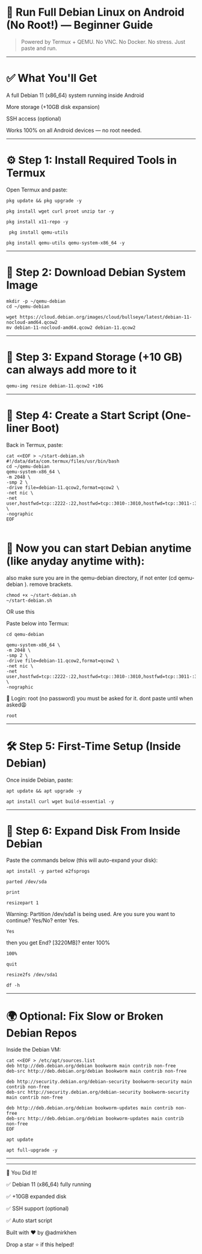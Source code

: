 # 🐧 Run Full Debian Linux on Android (No Root!) — Beginner Guide

> Powered by Termux + QEMU. No VNC. No Docker. No stress. Just paste and run.




---

# ✅ What You'll Get

A full Debian 11 (x86_64) system running inside Android

More storage (+10GB disk expansion)

SSH access (optional)


Works 100% on all Android devices — no root needed.


---

# ⚙️ Step 1: Install Required Tools in Termux

Open Termux and paste:
```
pkg update && pkg upgrade -y
```
```
pkg install wget curl proot unzip tar -y
```
```
pkg install x11-repo -y
```
```
 pkg install qemu-utils
```
```
pkg install qemu-utils qemu-system-x86_64 -y

```
---

# 📁 Step 2: Download Debian System Image
```
mkdir -p ~/qemu-debian
cd ~/qemu-debian

wget https://cloud.debian.org/images/cloud/bullseye/latest/debian-11-nocloud-amd64.qcow2
mv debian-11-nocloud-amd64.qcow2 debian-11.qcow2
```

---

# 💾 Step 3: Expand Storage (+10 GB) can always add more to it
```
qemu-img resize debian-11.qcow2 +10G

```
---

# 🧞 Step 4: Create a Start Script (One-liner Boot)

Back in Termux, paste:
```
cat <<EOF > ~/start-debian.sh
#!/data/data/com.termux/files/usr/bin/bash
cd ~/qemu-debian
qemu-system-x86_64 \
-m 2048 \
-smp 2 \
-drive file=debian-11.qcow2,format=qcow2 \
-net nic \
-net user,hostfwd=tcp::2222-:22,hostfwd=tcp::3010-:3010,hostfwd=tcp::3011-:3011 \
-nographic
EOF


```

# 🔁 Now you can start Debian anytime (like anyday anytime with):
also make sure you are in the qemu-debian directory, if not enter (cd qemu-debian ). remove brackets.

```
chmod +x ~/start-debian.sh
~/start-debian.sh
```
OR use this

Paste below into Termux:
```
cd qemu-debian
```
```
qemu-system-x86_64 \
-m 2048 \
-smp 2 \
-drive file=debian-11.qcow2,format=qcow2 \
-net nic \
-net user,hostfwd=tcp::2222-:22,hostfwd=tcp::3010-:3010,hostfwd=tcp::3011-:3011 \
-nographic
```
👤 Login: root (no password) you must be asked for it. dont paste until when asked😩

```
root
```

---

# 🛠️ Step 5: First-Time Setup (Inside Debian)

Once inside Debian, paste:
```
apt update && apt upgrade -y
```
```
apt install curl wget build-essential -y

```
---

# 🧠 Step 6: Expand Disk From Inside Debian

Paste the commands below (this will auto-expand your disk):

```
apt install -y parted e2fsprogs
```
```
parted /dev/sda
```
```
print
```
```
resizepart 1
```
Warning: Partition /dev/sda1 is being used. Are you sure you want to continue?
Yes/No? enter Yes.
```
Yes
```
then you get End? [3220MB]? enter 100%
```
100%
```

```
quit
```
```
resize2fs /dev/sda1
```
```
df -h 
```

---


# 🌍 Optional: Fix Slow or Broken Debian Repos

Inside the Debian VM:
```
cat <<EOF > /etc/apt/sources.list
deb http://deb.debian.org/debian bookworm main contrib non-free
deb-src http://deb.debian.org/debian bookworm main contrib non-free

deb http://security.debian.org/debian-security bookworm-security main contrib non-free
deb-src http://security.debian.org/debian-security bookworm-security main contrib non-free

deb http://deb.debian.org/debian bookworm-updates main contrib non-free
deb-src http://deb.debian.org/debian bookworm-updates main contrib non-free
EOF

```
```
apt update
```
```
apt full-upgrade -y
```
---



---

🎉 You Did It!

✅ Debian 11 (x86_64) fully running

✅ +10GB expanded disk

✅ SSH support (optional)

✅ Auto start script


Built with ❤️ by @admirkhen

Drop a star ⭐ if this helped!


